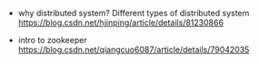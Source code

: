 - why distributed system? Different types of distributed system
https://blog.csdn.net/hjinping/article/details/81230866 

- intro to zookeeper
  https://blog.csdn.net/qiangcuo6087/article/details/79042035
  